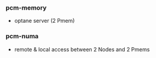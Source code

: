 ### pcm-memory
- optane server (2 Pmem)

### pcm-numa
- remote & local access between 2 Nodes and 2 Pmems
